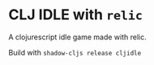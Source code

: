 # CLJ IDLE with `relic`

A clojurescript idle game made with relic.

Build with `shadow-cljs release cljidle`